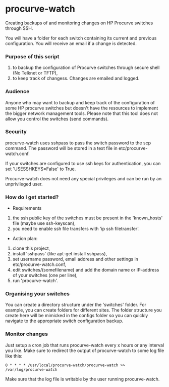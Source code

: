 # procurve-watch
Creating backups of and monitoring changes on HP Procurve switches through SSH.

You will have a folder for each switch containing its current and previous configuration.
You will receive an email if a change is detected.

### Purpose of this script

1. to backup the configuration of Procurve switches through secure shell (No Telknet or TFTP),
2. to keep track of changess. Changes are emailed and logged.

### Audience

Anyone who may want to backup and keep track of the configuration of some HP procurve
 switches but doesn't have the resources to implement the bigger network management tools. 
Please note that this tool does not allow you control the switches (send commands).

### Security
 
procurve-watch uses sshpass to pass the switch password to the scp command.
The password will be stored in a text file in etc/procurve-watch.conf. 

If your switches are configured to use ssh keys for authentication, you can set 'USESSHKEYS=False' to True.

Procurve-watch does not need any special privileges and can be run by an unprivileged user.

### How do I get started?

- Requirements

1. the ssh public key of the switches must be present in the 'known_hosts' file (maybe use ssh-keyscan),
2. you need to enable ssh file transfers with 'ip ssh filetransfer'.

- Action plan:

1. clone this project,
2. install 'sshpass' (like apt-get install sshpass),
3. set username password, email address and other settings in etc/procurve-watch.conf,
4. edit switches/(somefilename) and add the domain name or IP-address of your switches (one per line),
5. run 'procurve-watch'. 

### Organising your switches

You can create a directory structure under the 'switches' folder. For example, you can create folders
for different sites. The folder structure you create here will be mimicked in the configs folder so 
you can quickly navigate to the appropriate switch configuration backup.

### Monitor changes

Just setup a cron job that runs procurve-watch every x hours or any interval you like.
Make sure to redirect the output of procurve-watch to some log file like this:

	0 * * * * /usr/local/procurve-watch/procurve-watch >> /var/log/procurve-watch
	
Make sure that the log file is writable by the user running procurve-watch. 

